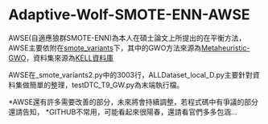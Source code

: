 # Adaptive-Wolf-SMOTE-ENN-AWSE

AWSE(自適應狼群SMOTE-ENN)為本人在碩士論文上所提出的在平衡方法，AWSE主要依附在[smote_variants](https://github.com/analyticalmindsltd/smote_variants "link")下，其中的GWO方法來源為[Metaheuristic-GWO](https://github.com/Valdecy/Metaheuristic-Grey_Wolf_Optimizer "link")，資料集來源為[KELL資料庫](https://sci2s.ugr.es/keel/datasets.php "link")

AWSE在_smote_variants2.py中的3003行，ALLDataset_local_D.py主要針對資料集做簡單的整理，testDTC_T9_GW.py為末端執行檔。

*AWSE還有許多需要改善的部分，未來將會持續調整，若程式碼中有爭議的部分還請告知，
*GITHUB不常用，可能看起來很陽春，還請看官們多多包涵...
